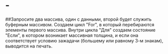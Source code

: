 # -
##Запросите два массива, один с данными, второй будет служить буферным массивом.
Создаем цикл "For", в который перебираются элементы первого массива.
Внутри цикла "Для" создаем состояние "Если", в котором возникает массивная толщина, и если она соответствует условию зажадачи (большему или равному 3-м знакам), выводится на печать.

